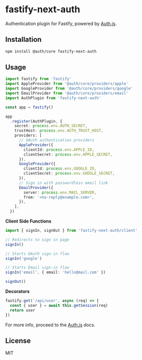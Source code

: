 # fastify-next-auth

Authentication plugin for Fastify, powered by [Auth.js](https://authjs.dev/).

## Installation

```bash
npm install @auth/core fastify-next-auth
```

## Usage

```ts
import fastify from 'fastify'
import AppleProvider from '@auth/core/providers/apple'
import GoogleProvider from '@auth/core/providers/google'
import EmailProvider from '@auth/core/providers/email'
import AuthPlugin from 'fastify-next-auth'

const app = fastify()

app
  .register(AuthPlugin, {
    secret: process.env.AUTH_SECRET,
    trustHost: process.env.AUTH_TRUST_HOST,
    providers: [
      // OAuth authentication providers
      AppleProvider({
        clientId: process.env.APPLE_ID,
        clientSecret: process.env.APPLE_SECRET,
      }),
      GoogleProvider({
        clientId: process.env.GOOGLE_ID,
        clientSecret: process.env.GOOGLE_SECRET,
      }),
      // Sign in with passwordless email link
      EmailProvider({
        server: process.env.MAIL_SERVER,
        from: '<no-reply@example.com>',
      }),
    ],
  })
```

<b>Client Side Functions</b>

```ts
import { signIn, signOut } from 'fastify-next-auth/client'

// Redirects to sign in page
signIn()

// Starts OAuth sign-in flow
signIn('google')

// Starts Email sign-in flow
signIn('email', { email: 'hello@mail.com' })

signOut()
```

<b>Decorators</b>

```ts
fastify.get('/api/user', async (req) => {
  const { user } = await this.getSession(req)
  return user
})
```

For more info, proceed to the [Auth.js](https://authjs.dev/) docs.

## License

MIT
